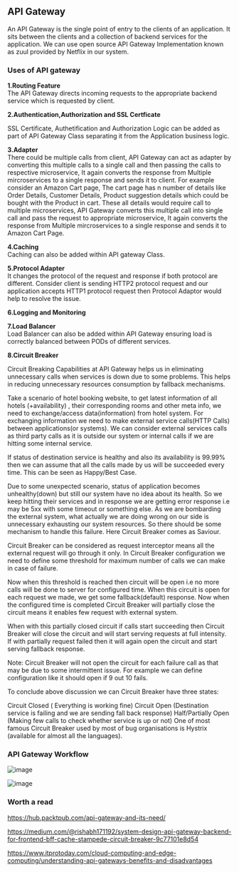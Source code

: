 ## API Gateway

An API Gateway is the single point of entry to the clients of an application. It sits between the clients and a collection of backend services for the application.
We can use open source API Gateway Implementation known as zuul provided by Netflix in our system.

### Uses of API gateway

**1.Routing Feature**</br>
The API Gateway directs incoming requests to the appropriate backend service which is requested  by client.

**2.Authentication,Authorization and SSL Certficate**

SSL Certificate, Authetification and Authorization Logic can be added as part of API Gateway Class separating it from the Application business logic.

**3.Adapter**</br>
There could be multiple calls from client, API Gateway can act as adapter by converting this multiple calls to a single call and then passing the calls to respective microservice, It again converts the response from Multiple mircroservices to a single response and sends it to client. For example consider an Amazon Cart page, The cart page has n number of details like Order Details, Customer Details, Product suggestion details which could be bought with the Product in cart. These all details would require call to multiple microservices, API Gateway converts this multiple call into single call and pass the request to appropriate microservice, It again converts the response from Multiple mircroservices to a single response and sends it to Amazon Cart Page.


**4.Caching**</br>
Caching can also be added within API gateway Class.

**5.Protocol Adapter**</br>
It changes the protocol of the request and response if both protocol are different. Consider client is sending HTTP2 protocol request and our application accepts HTTP1 
protocol request then Protocol Adaptor would help to resolve the issue.

**6.Logging and Monitoring**

**7.Load Balancer**</br>
Load Balancer can also be added within API Gateway ensuring load is correctly balanced between PODs of different services.

**8.Circuit Breaker**</br>

Circuit Breaking Capabilities at API Gateway helps us in eliminating unnecessary calls when services is down due to some problems. This helps in reducing unnecessary resources consumption by fallback mechanisms.

Take a scenario of hotel booking website, to get latest information of all hotels (+availability) , their corresponding rooms and other meta info, we need to exchange/access data(information) from hotel system. For exchanging information we need to make external service calls(HTTP Calls) between applications(or systems). We can consider external services calls as third party calls as it is outside our system or internal calls if we are hitting some internal service.

If status of destination service is healthy and also its availability is 99.99% then we can assume that all the calls made by us will be succeeded every time. This can be seen as Happy/Best Case.

Due to some unexpected scenario, status of application becomes unhealthy(down) but still our system have no idea about its health. So we keep hitting their services and in response we are getting error response i.e may be 5xx with some timeout or something else. As we are bombarding the external system, what actually we are doing wrong on our side is unnecessary exhausting our system resources. So there should be some mechanism to handle this failure. Here Circuit Breaker comes as Saviour.

Circuit Breaker can be considered as request interceptor means all the external request will go through it only. In Circuit Breaker configuration we need to define some threshold for maximum number of calls we can make in case of failure.

Now when this threshold is reached then circuit will be open i.e no more calls will be done to server for configured time. When this circuit is open for each request we made, we get some fallback(default) response. Now when the configured time is completed Circuit Breaker will partially close the circuit means it enables few request with external system.

When with this partially closed circuit if calls start succeeding then Circuit Breaker will close the circuit and will start serving requests at full intensity. If with partially request failed then it will again open the circuit and start serving fallback response.

Note: Circuit Breaker will not open the circuit for each failure call as that may be due to some intermittent issue. For example we can define configuration like it should open if 9 out 10 fails.

To conclude above discussion we can Circuit Breaker have three states:

Circuit Closed ( Everything is working fine)
Circuit Open (Destination service is failing and we are sending fall back response)
Half/Partially Open (Making few calls to check whether service is up or not)
One of most famous Circuit Breaker used by most of bug organisations is Hystrix (available for almost all the languages).



### API Gateway Workflow

![image](https://user-images.githubusercontent.com/52998083/220303233-918604d0-a923-44dd-92be-62d7fa55c7f9.png)

![image](https://user-images.githubusercontent.com/52998083/220307377-84c7dbcb-bf5f-4900-9fa8-669c73202e3e.png)


### Worth a read

https://hub.packtpub.com/api-gateway-and-its-need/

https://medium.com/@rishabh171192/system-design-api-gateway-backend-for-frontend-bff-cache-stampede-circuit-breaker-9c77101e8d54

https://www.itprotoday.com/cloud-computing-and-edge-computing/understanding-api-gateways-benefits-and-disadvantages



